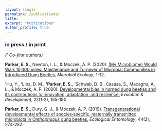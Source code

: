 ```yaml
---
layout: single
permalink: /publications/
title:
excerpt: "Publications"
author_profile: true
---
```


### in press / in print
*(' Co-first authors)*

**Parker, E. S.**, Newton, I. L., & Moczek, A. P. (2020). [(My Microbiome) Would Walk 10,000 miles: Maintenance and Turnover of Microbial Communities in Introduced Dung Beetles.](http://erikpark.github.io/files/Parker2020_Article_MyMicrobiomeWouldWalk10000Mile.pdf) *Microbial Ecology*, 1-12.

'Hu, Y., 'Linz, D. M., **'Parker, E. S.**, 'Schwab, D. B., Casasa, S., Macagno, A. L., & Moczek, A. P. (2020). [Developmental bias in horned dung beetles and its contributions to innovation, adaptation, and resilience.](http://erikpark.github.io/files/Developmental-bias-in-horned-dung-beetles-and-its-contributions-to-innovation-adaptation-and-resilience-2019.pdf) *Evolution & development*, 22(1-2), 165-180.

**Parker, E. S.**, Dury, G. J., & Moczek, A. P. (2019). [Transgenerational developmental effects of species‐specific, maternally transmitted microbiota in *Onthophagus* dung beetles.](http://erikpark.github.io/files/2018-Transgenerational-developmental-effects-of-species-specific-maternally-transmitted-microbiota-in-Onthophagus-dung-beetles.pdf) *Ecological Entomology*, 44(2), 274-282.
